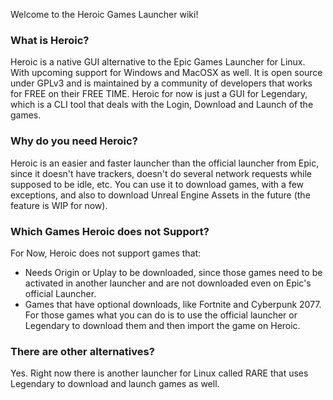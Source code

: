 Welcome to the Heroic Games Launcher wiki!

### What is Heroic?
Heroic is a native GUI alternative to the Epic Games Launcher for Linux. With upcoming support for Windows and MacOSX as well.
It is open source under GPLv3 and is maintained by a community of developers that works for FREE on their FREE TIME.
Heroic for now is just a GUI for Legendary, which is a CLI tool that deals with the Login, Download and Launch of the games.

### Why do you need Heroic?
Heroic is an easier and faster launcher than the official launcher from Epic, since it doesn't have trackers, doesn't do several network requests while supposed to be idle, etc.
You can use it to download games, with a few exceptions, and also to download Unreal Engine Assets in the future (the feature is WIP for now).

### Which Games Heroic does not Support?
For Now, Heroic does not support games that:
* Needs Origin or Uplay to be downloaded, since those games need to be activated in another launcher and are not downloaded even on Epic's official Launcher.
* Games that have optional downloads, like Fortnite and Cyberpunk 2077. For those games what you can do is to use the official launcher or Legendary to download them and then import the game on Heroic.

### There are other alternatives?
Yes. Right now there is another launcher for Linux called RARE that uses Legendary to download and launch games as well. 